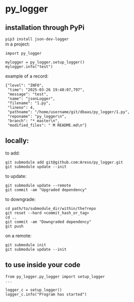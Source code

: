 # py_logger

## installation through PyPi
`pip3 install json-dev-logger`  
in a project:  
```
import py_logger

mylogger = py_logger.setup_logger()
mylogger.info("test")
```  

example of a record:  
```
{"level": "INFO", 
 "time": "2025-03-26 19:48:07,797", 
 "message": "test", 
 "name": "jsonLogger", 
 "filename": "1.py", 
 "lineno": 4, 
 "pathname": "/home/username/git/dbaas/py_logger/1.py", 
 "reponame": "py_logger\n", 
 "branch": "* master\n", 
 "modified_files": " M README.md\n"}
```

## locally:  
to add:  
```
git submodule add git@github.com:Areso/py_logger.git
git submodule update --init
```  

to update:  
```
git submodule update --remote
git commit -am "Upgraded dependency"
```
to downgrade:  
```
cd path/to/submodule_dir/within/the?repo
git reset --hard <commit_hash_or_tag>
cd ..
git commit -am "Downgraded dependency"
git push
```

on a remote:  
```
git submodule init
git submodule update --init
```

## to use inside your code
```
from py_logger.py_logger import setup_logger
...

logger_c = setup_logger()
logger_c.info("Program has started")
```
